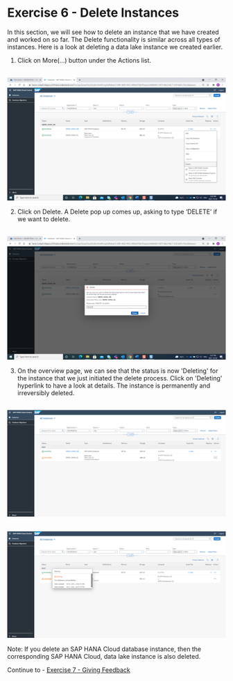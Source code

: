# Exercise 6 - Delete Instances

In this section, we will see how to delete an instance that we have created and worked on so far. The Delete functionality is similar across all types of instances.  Here is a look at deleting a data lake instance we created earlier.

1. Click on More(...) button under the Actions list.

<br>![](./images_new/1.png)

2. Click on Delete. A Delete pop up comes up, asking to type ‘DELETE’ if we want to delete. 

<br>![](./images_new/2.png)

3. On the overview page, we can see that the status is now 'Deleting' for the instance that we just initiated the delete process. Click on 'Deleting' hyperlink to have a look at details. The instance is permanently and irreversibly deleted.

<br>![](./images_new/3.png)

<br>![](./images_new/4.png)

Note: If you delete an SAP HANA Cloud database instance, then the corresponding SAP HANA Cloud, data lake instance is also deleted.

Continue to - [Exercise 7 - Giving Feedback ](../ex_7/README.md)
